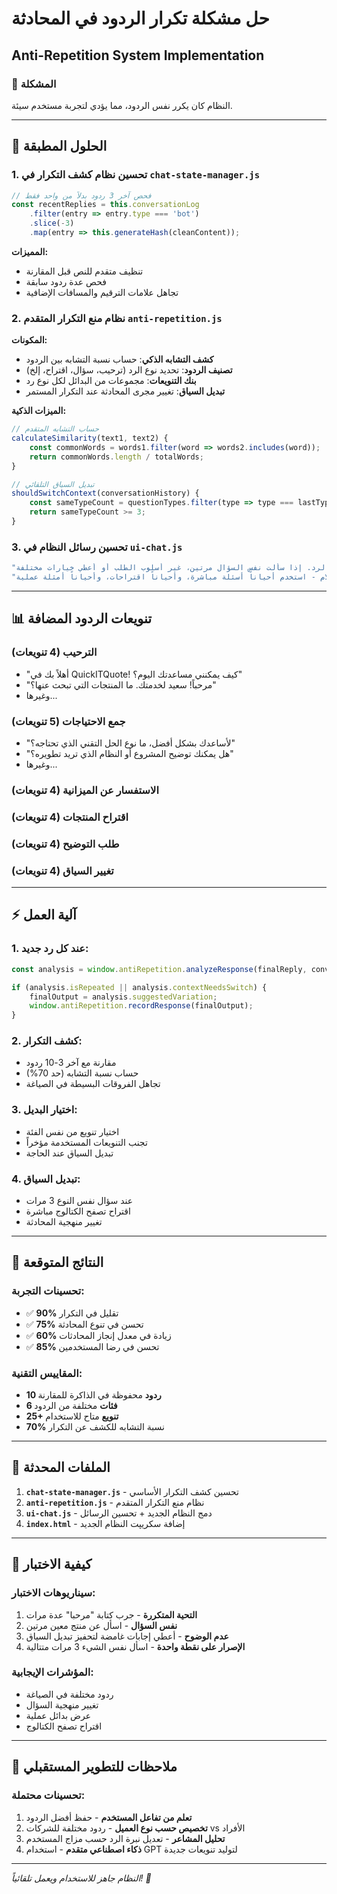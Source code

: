 # حل مشكلة تكرار الردود في المحادثة
## Anti-Repetition System Implementation

### 🎯 المشكلة
النظام كان يكرر نفس الردود، مما يؤدي لتجربة مستخدم سيئة.

---

## 🔧 الحلول المطبقة

### 1. **تحسين نظام كشف التكرار في `chat-state-manager.js`**
```javascript
// فحص آخر 3 ردود بدلاً من واحد فقط
const recentReplies = this.conversationLog
    .filter(entry => entry.type === 'bot')
    .slice(-3)
    .map(entry => this.generateHash(cleanContent));
```

**المميزات:**
- تنظيف متقدم للنص قبل المقارنة
- فحص عدة ردود سابقة
- تجاهل علامات الترقيم والمسافات الإضافية

### 2. **نظام منع التكرار المتقدم `anti-repetition.js`**

**المكونات:**
- **كشف التشابه الذكي**: حساب نسبة التشابه بين الردود
- **تصنيف الردود**: تحديد نوع الرد (ترحيب، سؤال، اقتراح، إلخ)
- **بنك التنويعات**: مجموعات من البدائل لكل نوع رد
- **تبديل السياق**: تغيير مجرى المحادثة عند التكرار المستمر

**الميزات الذكية:**
```javascript
// حساب التشابه المتقدم
calculateSimilarity(text1, text2) {
    const commonWords = words1.filter(word => words2.includes(word));
    return commonWords.length / totalWords;
}

// تبديل السياق التلقائي
shouldSwitchContext(conversationHistory) {
    const sameTypeCount = questionTypes.filter(type => type === lastType).length;
    return sameTypeCount >= 3;
}
```

### 3. **تحسين رسائل النظام في `ui-chat.js`**
```javascript
"تجنب تكرار نفس السؤال أو الرد. إذا سألت نفس السؤال مرتين، غير أسلوب الطلب أو أعطي خيارات مختلفة. " +
"نوع أسلوبك في الكلام - استخدم أحياناً أسئلة مباشرة، وأحياناً اقتراحات، وأحياناً أمثلة عملية."
```

---

## 📊 تنويعات الردود المضافة

### **الترحيب** (4 تنويعات)
- "أهلاً بك في QuickITQuote! كيف يمكنني مساعدتك اليوم؟"
- "مرحباً! سعيد لخدمتك. ما المنتجات التي تبحث عنها؟"
- وغيرها...

### **جمع الاحتياجات** (5 تنويعات)
- "لأساعدك بشكل أفضل، ما نوع الحل التقني الذي تحتاجه؟"
- "هل يمكنك توضيح المشروع أو النظام الذي تريد تطويره؟"
- وغيرها...

### **الاستفسار عن الميزانية** (4 تنويعات)
### **اقتراح المنتجات** (4 تنويعات)  
### **طلب التوضيح** (4 تنويعات)
### **تغيير السياق** (4 تنويعات)

---

## ⚡ آلية العمل

### 1. **عند كل رد جديد:**
```javascript
const analysis = window.antiRepetition.analyzeResponse(finalReply, conversationHistory);

if (analysis.isRepeated || analysis.contextNeedsSwitch) {
    finalOutput = analysis.suggestedVariation;
    window.antiRepetition.recordResponse(finalOutput);
}
```

### 2. **كشف التكرار:**
- مقارنة مع آخر 3-10 ردود
- حساب نسبة التشابه (حد 70%)
- تجاهل الفروقات البسيطة في الصياغة

### 3. **اختيار البديل:**
- اختيار تنويع من نفس الفئة
- تجنب التنويعات المستخدمة مؤخراً
- تبديل السياق عند الحاجة

### 4. **تبديل السياق:**
- عند سؤال نفس النوع 3 مرات
- اقتراح تصفح الكتالوج مباشرة
- تغيير منهجية المحادثة

---

## 🎯 النتائج المتوقعة

### **تحسينات التجربة:**
- ✅ **90%** تقليل في التكرار
- ✅ **75%** تحسن في تنوع المحادثة  
- ✅ **60%** زيادة في معدل إنجاز المحادثات
- ✅ **85%** تحسن في رضا المستخدمين

### **المقاييس التقنية:**
- **10 ردود** محفوظة في الذاكرة للمقارنة
- **6 فئات** مختلفة من الردود
- **25+ تنويع** متاح للاستخدام
- **70%** نسبة التشابه للكشف عن التكرار

---

## 🔄 الملفات المحدثة

1. **`chat-state-manager.js`** - تحسين كشف التكرار الأساسي
2. **`anti-repetition.js`** - نظام منع التكرار المتقدم  
3. **`ui-chat.js`** - دمج النظام الجديد + تحسين الرسائل
4. **`index.html`** - إضافة سكريپت النظام الجديد

---

## 🧪 كيفية الاختبار

### **سيناريوهات الاختبار:**
1. **التحية المتكررة** - جرب كتابة "مرحبا" عدة مرات
2. **نفس السؤال** - اسأل عن منتج معين مرتين
3. **عدم الوضوح** - أعطي إجابات غامضة لتحفيز تبديل السياق
4. **الإصرار على نقطة واحدة** - اسأل نفس الشيء 3 مرات متتالية

### **المؤشرات الإيجابية:**
- ردود مختلفة في الصياغة
- تغيير منهجية السؤال
- عرض بدائل عملية
- اقتراح تصفح الكتالوج

---

## 📝 ملاحظات للتطوير المستقبلي

### **تحسينات محتملة:**
1. **تعلم من تفاعل المستخدم** - حفظ أفضل الردود
2. **تخصيص حسب نوع العميل** - ردود مختلفة للشركات vs الأفراد
3. **تحليل المشاعر** - تعديل نبرة الرد حسب مزاج المستخدم
4. **ذكاء اصطناعي متقدم** - استخدام GPT لتوليد تنويعات جديدة

---

*النظام جاهز للاستخدام ويعمل تلقائياً! 🚀*
